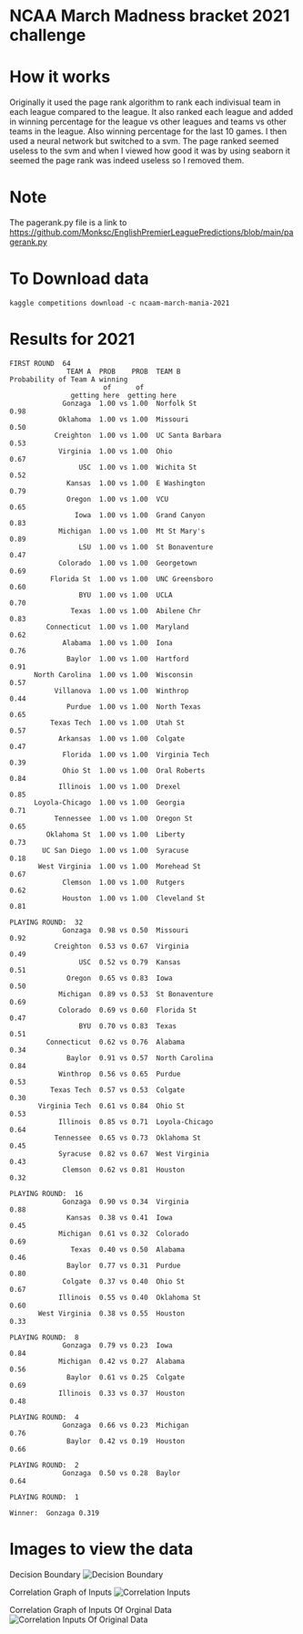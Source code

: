 
# NCAA March Madness bracket 2021 challenge

# How it works
Originally it used the page rank algorithm to rank each indivisual team
in each league compared to the league. It also ranked each league and added in
winning percentage for the league vs other leagues and teams vs other teams in the
league. Also winning percentage for the last 10 games.
I then used a neural network but switched to a svm. The page ranked seemed
useless to the svm and when I viewed how good it was by using seaborn it seemed
the page rank was indeed useless so I removed them.

# Note
The pagerank.py file is a link to https://github.com/Monksc/EnglishPremierLeaguePredictions/blob/main/pagerank.py

# To Download data
```
kaggle competitions download -c ncaam-march-mania-2021
```


# Results for 2021
```
FIRST ROUND  64
              TEAM A  PROB    PROB  TEAM B                   Probability of Team A winning
                       of      of
               getting here  getting here
             Gonzaga  1.00 vs 1.00  Norfolk St                          0.98
            Oklahoma  1.00 vs 1.00  Missouri                            0.50
           Creighton  1.00 vs 1.00  UC Santa Barbara                    0.53
            Virginia  1.00 vs 1.00  Ohio                                0.67
                 USC  1.00 vs 1.00  Wichita St                          0.52
              Kansas  1.00 vs 1.00  E Washington                        0.79
              Oregon  1.00 vs 1.00  VCU                                 0.65
                Iowa  1.00 vs 1.00  Grand Canyon                        0.83
            Michigan  1.00 vs 1.00  Mt St Mary's                        0.89
                 LSU  1.00 vs 1.00  St Bonaventure                      0.47
            Colorado  1.00 vs 1.00  Georgetown                          0.69
          Florida St  1.00 vs 1.00  UNC Greensboro                      0.60
                 BYU  1.00 vs 1.00  UCLA                                0.70
               Texas  1.00 vs 1.00  Abilene Chr                         0.83
         Connecticut  1.00 vs 1.00  Maryland                            0.62
             Alabama  1.00 vs 1.00  Iona                                0.76
              Baylor  1.00 vs 1.00  Hartford                            0.91
      North Carolina  1.00 vs 1.00  Wisconsin                           0.57
           Villanova  1.00 vs 1.00  Winthrop                            0.44
              Purdue  1.00 vs 1.00  North Texas                         0.65
          Texas Tech  1.00 vs 1.00  Utah St                             0.57
            Arkansas  1.00 vs 1.00  Colgate                             0.47
             Florida  1.00 vs 1.00  Virginia Tech                       0.39
             Ohio St  1.00 vs 1.00  Oral Roberts                        0.84
            Illinois  1.00 vs 1.00  Drexel                              0.85
      Loyola-Chicago  1.00 vs 1.00  Georgia                             0.71
           Tennessee  1.00 vs 1.00  Oregon St                           0.65
         Oklahoma St  1.00 vs 1.00  Liberty                             0.73
        UC San Diego  1.00 vs 1.00  Syracuse                            0.18
       West Virginia  1.00 vs 1.00  Morehead St                         0.67
             Clemson  1.00 vs 1.00  Rutgers                             0.62
             Houston  1.00 vs 1.00  Cleveland St                        0.81

PLAYING ROUND:  32
             Gonzaga  0.98 vs 0.50  Missouri                            0.92
           Creighton  0.53 vs 0.67  Virginia                            0.49
                 USC  0.52 vs 0.79  Kansas                              0.51
              Oregon  0.65 vs 0.83  Iowa                                0.50
            Michigan  0.89 vs 0.53  St Bonaventure                      0.69
            Colorado  0.69 vs 0.60  Florida St                          0.47
                 BYU  0.70 vs 0.83  Texas                               0.51
         Connecticut  0.62 vs 0.76  Alabama                             0.34
              Baylor  0.91 vs 0.57  North Carolina                      0.84
            Winthrop  0.56 vs 0.65  Purdue                              0.53
          Texas Tech  0.57 vs 0.53  Colgate                             0.30
       Virginia Tech  0.61 vs 0.84  Ohio St                             0.53
            Illinois  0.85 vs 0.71  Loyola-Chicago                      0.64
           Tennessee  0.65 vs 0.73  Oklahoma St                         0.45
            Syracuse  0.82 vs 0.67  West Virginia                       0.43
             Clemson  0.62 vs 0.81  Houston                             0.32

PLAYING ROUND:  16
             Gonzaga  0.90 vs 0.34  Virginia                            0.88
              Kansas  0.38 vs 0.41  Iowa                                0.45
            Michigan  0.61 vs 0.32  Colorado                            0.69
               Texas  0.40 vs 0.50  Alabama                             0.46
              Baylor  0.77 vs 0.31  Purdue                              0.80
             Colgate  0.37 vs 0.40  Ohio St                             0.67
            Illinois  0.55 vs 0.40  Oklahoma St                         0.60
       West Virginia  0.38 vs 0.55  Houston                             0.33

PLAYING ROUND:  8
             Gonzaga  0.79 vs 0.23  Iowa                                0.84
            Michigan  0.42 vs 0.27  Alabama                             0.56
              Baylor  0.61 vs 0.25  Colgate                             0.69
            Illinois  0.33 vs 0.37  Houston                             0.48

PLAYING ROUND:  4
             Gonzaga  0.66 vs 0.23  Michigan                            0.76
              Baylor  0.42 vs 0.19  Houston                             0.66

PLAYING ROUND:  2
             Gonzaga  0.50 vs 0.28  Baylor                              0.64

PLAYING ROUND:  1

Winner:  Gonzaga 0.319
```

# Images to view the data

Decision Boundary
![Decision Boundary](teamAvsBWinningPercenage-descition-boundary.png)


Correlation Graph of Inputs
![Correlation Inputs](teamAvsBWinningPercenage-correlation.png)


Correlation Graph of Inputs Of Orginal Data
![Correlation Inputs Of Original Data](originaldata-correlation.png)
